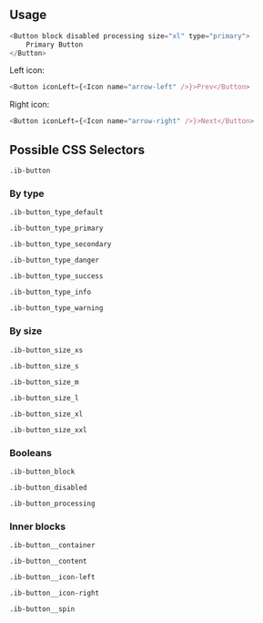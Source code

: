 ## Usage

```javascript
<Button block disabled processing size="xl" type="primary">
    Primary Button
</Button>
```

Left icon:

```javascript
<Button iconLeft={<Icon name="arrow-left" />}>Prev</Button>
```

Right icon:

```javascript
<Button iconLeft={<Icon name="arrow-right" />}>Next</Button>
```

## Possible CSS Selectors

`.ib-button`

### By type

`.ib-button_type_default`

`.ib-button_type_primary`

`.ib-button_type_secondary`

`.ib-button_type_danger`

`.ib-button_type_success`

`.ib-button_type_info`

`.ib-button_type_warning`

### By size

`.ib-button_size_xs`

`.ib-button_size_s`

`.ib-button_size_m`

`.ib-button_size_l`

`.ib-button_size_xl`

`.ib-button_size_xxl`

### Booleans

`.ib-button_block`

`.ib-button_disabled`

`.ib-button_processing`

### Inner blocks

`.ib-button__container`

`.ib-button__content`

`.ib-button__icon-left`

`.ib-button__icon-right`

`.ib-button__spin`
